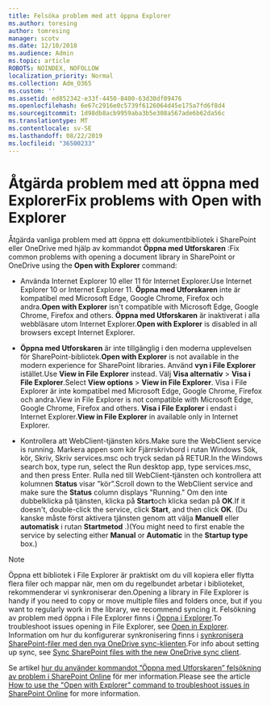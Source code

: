 ```yaml
---
title: Felsöka problem med att öppna Explorer
ms.author: toresing
author: tomresing
manager: scotv
ms.date: 12/10/2018
ms.audience: Admin
ms.topic: article
ROBOTS: NOINDEX, NOFOLLOW
localization_priority: Normal
ms.collection: Adm_O365
ms.custom: ''
ms.assetid: ed852342-e33f-4450-8400-63d30df09476
ms.openlocfilehash: 6e67c2916e0c5739f6126064d45e175a7fd6f8d4
ms.sourcegitcommit: 1d98db8acb9959aba3b5e308a567ade6b62da56c
ms.translationtype: MT
ms.contentlocale: sv-SE
ms.lasthandoff: 08/22/2019
ms.locfileid: "36500233"
---
```

# <a name="fix-problems-with-open-with-explorer"></a><span data-ttu-id="10c43-102">Åtgärda problem med att öppna med Explorer</span><span class="sxs-lookup"><span data-stu-id="10c43-102">Fix problems with Open with Explorer</span></span>

<span data-ttu-id="10c43-103">Åtgärda vanliga problem med att öppna ett dokumentbibliotek i SharePoint eller OneDrive med hjälp av kommandot **Öppna med Utforskaren** :</span><span class="sxs-lookup"><span data-stu-id="10c43-103">Fix common problems with opening a document library in SharePoint or OneDrive using the **Open with Explorer** command:</span></span> 
  
- <span data-ttu-id="10c43-104">Använda Internet Explorer 10 eller 11 för Internet Explorer.</span><span class="sxs-lookup"><span data-stu-id="10c43-104">Use Internet Explorer 10 or Internet Explorer 11.</span></span> <span data-ttu-id="10c43-105">**Öppna med Utforskaren** inte är kompatibel med Microsoft Edge, Google Chrome, Firefox och andra.</span><span class="sxs-lookup"><span data-stu-id="10c43-105">**Open with Explorer** isn't compatible with Microsoft Edge, Google Chrome, Firefox and others.</span></span> <span data-ttu-id="10c43-106">**Öppna med Utforskaren** är inaktiverat i alla webbläsare utom Internet Explorer.</span><span class="sxs-lookup"><span data-stu-id="10c43-106">**Open with Explorer** is disabled in all browsers except Internet Explorer.</span></span> 
    
- <span data-ttu-id="10c43-107">**Öppna med Utforskaren** är inte tillgänglig i den moderna upplevelsen för SharePoint-bibliotek.</span><span class="sxs-lookup"><span data-stu-id="10c43-107">**Open with Explorer** is not available in the modern experience for SharePoint libraries.</span></span> <span data-ttu-id="10c43-108">Använd **vyn i File Explorer** istället.</span><span class="sxs-lookup"><span data-stu-id="10c43-108">Use **View in File Explorer** instead.</span></span> <span data-ttu-id="10c43-109">Välj **Visa alternativ** \> **Visa i File Explorer**.</span><span class="sxs-lookup"><span data-stu-id="10c43-109">Select **View options** \> **View in File Explorer**.</span></span> <span data-ttu-id="10c43-110">Visa i File Explorer är inte kompatibel med Microsoft Edge, Google Chrome, Firefox och andra.</span><span class="sxs-lookup"><span data-stu-id="10c43-110">View in File Explorer is not compatible with Microsoft Edge, Google Chrome, Firefox and others.</span></span> <span data-ttu-id="10c43-111">**Visa i File Explorer** i endast i Internet Explorer.</span><span class="sxs-lookup"><span data-stu-id="10c43-111">**View in File Explorer** in available only in Internet Explorer.</span></span> 
    
- <span data-ttu-id="10c43-112">Kontrollera att WebClient-tjänsten körs.</span><span class="sxs-lookup"><span data-stu-id="10c43-112">Make sure the WebClient service is running.</span></span> <span data-ttu-id="10c43-113">Markera appen som kör Fjärrskrivbord i rutan Windows Sök, kör, Skriv, Skriv services.msc och tryck sedan på RETUR.</span><span class="sxs-lookup"><span data-stu-id="10c43-113">In the Windows search box, type run, select the Run desktop app, type services.msc, and then press Enter.</span></span> <span data-ttu-id="10c43-114">Rulla ned till WebClient-tjänsten och kontrollera att kolumnen **Status** visar ”kör”.</span><span class="sxs-lookup"><span data-stu-id="10c43-114">Scroll down to the WebClient service and make sure the **Status** column displays "Running."</span></span> <span data-ttu-id="10c43-115">Om den inte dubbelklicka på tjänsten, klicka på **Start**och klicka sedan på **OK**.</span><span class="sxs-lookup"><span data-stu-id="10c43-115">If it doesn't, double-click the service, click **Start**, and then click **OK**.</span></span> <span data-ttu-id="10c43-116">(Du kanske måste först aktivera tjänsten genom att välja **Manuell** eller **automatisk** i rutan **Startmetod** .)</span><span class="sxs-lookup"><span data-stu-id="10c43-116">(You might need to first enable the service by selecting either **Manual** or **Automatic** in the **Startup type** box.)</span></span> 
    
> [!NOTE]
> <span data-ttu-id="10c43-117">Öppna ett bibliotek i File Explorer är praktiskt om du vill kopiera eller flytta flera filer och mappar när, men om du regelbundet arbetar i biblioteket, rekommenderar vi synkroniserar den.</span><span class="sxs-lookup"><span data-stu-id="10c43-117">Opening a library in File Explorer is handy if you need to copy or move multiple files and folders once, but if you want to regularly work in the library, we recommend syncing it.</span></span> <span data-ttu-id="10c43-118">Felsökning av problem med öppna i File Explorer finns i [Öppna i Explorer](https://go.microsoft.com/fwlink/?linkid=871665).</span><span class="sxs-lookup"><span data-stu-id="10c43-118">To troubleshoot issues opening in File Explorer, see [Open in Explorer](https://go.microsoft.com/fwlink/?linkid=871665).</span></span> <span data-ttu-id="10c43-119">Information om hur du konfigurerar synkronisering finns i [synkronisera SharePoint-filer med den nya OneDrive sync-klienten](https://go.microsoft.com/fwlink/?linkid=871666).</span><span class="sxs-lookup"><span data-stu-id="10c43-119">For info about setting up sync, see [Sync SharePoint files with the new OneDrive sync client](https://go.microsoft.com/fwlink/?linkid=871666).</span></span>
  
<span data-ttu-id="10c43-120">Se artikel [hur du använder kommandot ”Öppna med Utforskaren” felsökning av problem i SharePoint Online](https://support.office.com/article/How-to-use-the-Open-with-Explorer-command-to-troubleshoot-issues-in-SharePoint-Online-87155331-0c92-4224-a4c1-da5c21c4ade4) för mer information.</span><span class="sxs-lookup"><span data-stu-id="10c43-120">Please see the article [How to use the "Open with Explorer" command to troubleshoot issues in SharePoint Online](https://support.office.com/article/How-to-use-the-Open-with-Explorer-command-to-troubleshoot-issues-in-SharePoint-Online-87155331-0c92-4224-a4c1-da5c21c4ade4) for more information.</span></span> 
  


